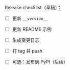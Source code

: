 Release checklist（草稿）：

- [ ] 更新 `__version__`
- [ ] 更新 README 示例
- [ ] 生成变更日志
- [ ] 打 tag 并 push
- [ ] 可选：发布到 PyPI（后续）

